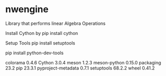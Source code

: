# nwengine

Library that performs linear Algebra Operations

Install Cython by
pip install cython

Setup Tools
pip install setuptools

pip install python-dev-tools

colorama 0.4.6
Cython 3.0.4
meson 1.2.3
meson-python 0.15.0
packaging 23.2
pip 23.3.1
pyproject-metadata 0.7.1
setuptools 68.2.2
wheel 0.41.2
